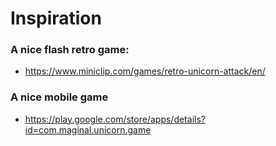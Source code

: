 # Inspiration

### A nice flash retro game:
* https://www.miniclip.com/games/retro-unicorn-attack/en/

### A nice mobile game
* https://play.google.com/store/apps/details?id=com.maginal.unicorn.game